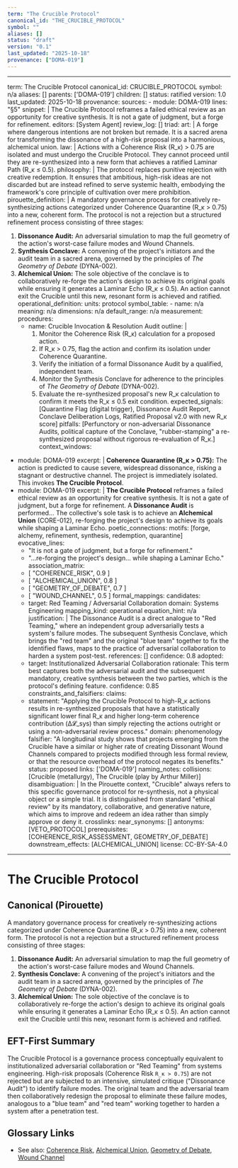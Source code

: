 ```yaml
---
term: "The Crucible Protocol"
canonical_id: "THE_CRUCIBLE_PROTOCOL"
symbol: ""
aliases: []
status: "draft"
version: "0.1"
last_updated: "2025-10-18"
provenance: ["DOMA-019"]
---
```


---
term: The Crucible Protocol
canonical_id: CRUCIBLE_PROTOCOL
symbol: n/a
aliases: []
parents: ['DOMA-019']
children: []
status: ratified
version: 1.0
last_updated: 2025-10-18
provenance:
  sources:
    - module: DOMA-019
      lines: "§5"
      snippet: |
        The Crucible Protocol reframes a failed ethical review as an opportunity for creative synthesis. It is not a gate of judgment, but a forge for refinement.
  editors: [System Agent]
  review_log: []
triad:
  art: |
    A forge where dangerous intentions are not broken but remade. It is a sacred arena for transforming the dissonance of a high-risk proposal into a harmonious, alchemical union.
  law: |
    Actions with a Coherence Risk (R_κ) > 0.75 are isolated and must undergo the Crucible Protocol. They cannot proceed until they are re-synthesized into a new form that achieves a ratified Laminar Path (R_κ ≤ 0.5).
  philosophy: |
    The protocol replaces punitive rejection with creative redemption. It ensures that ambitious, high-risk ideas are not discarded but are instead refined to serve systemic health, embodying the framework's core principle of cultivation over mere prohibition.
pirouette_definition: |
  A mandatory governance process for creatively re-synthesizing actions categorized under Coherence Quarantine (R_κ > 0.75) into a new, coherent form. The protocol is not a rejection but a structured refinement process consisting of three stages:
  1.  **Dissonance Audit:** An adversarial simulation to map the full geometry of the action's worst-case failure modes and Wound Channels.
  2.  **Synthesis Conclave:** A convening of the project's initiators and the audit team in a sacred arena, governed by the principles of *The Geometry of Debate* (DYNA-002).
  3.  **Alchemical Union:** The sole objective of the conclave is to collaboratively re-forge the action's design to achieve its original goals while ensuring it generates a Laminar Echo (R_κ ≤ 0.5).
  An action cannot exit the Crucible until this new, resonant form is achieved and ratified.
operational_definition:
  units: protocol
  symbol_table:
    - name: n/a
      meaning: n/a
      dimensions: n/a
      default_range: n/a
  measurement:
    procedures:
      - name: Crucible Invocation & Resolution Audit
        outline: |
          1. Monitor the Coherence Risk (R_κ) calculation for a proposed action.
          2. If R_κ > 0.75, flag the action and confirm its isolation under Coherence Quarantine.
          3. Verify the initiation of a formal Dissonance Audit by a qualified, independent team.
          4. Monitor the Synthesis Conclave for adherence to the principles of *The Geometry of Debate* (DYNA-002).
          5. Evaluate the re-synthesized proposal's new R_κ calculation to confirm it meets the R_κ ≤ 0.5 exit condition.
        expected_signals: [Quarantine Flag (digital trigger), Dissonance Audit Report, Conclave Deliberation Logs, Ratified Proposal v2.0 with new R_κ score]
        pitfalls: [Perfunctory or non-adversarial Dissonance Audits, political capture of the Conclave, "rubber-stamping" a re-synthesized proposal without rigorous re-evaluation of R_κ.]
context_windows:
  - module: DOMA-019
    excerpt: |
      **Coherence Quarantine (R_κ > 0.75):** The action is predicted to cause severe, widespread dissonance, risking a stagnant or destructive channel. The project is immediately isolated. This invokes **The Crucible Protocol**.
  - module: DOMA-019
    excerpt: |
      **The Crucible Protocol** reframes a failed ethical review as an opportunity for creative synthesis. It is not a gate of judgment, but a forge for refinement. A **Dissonance Audit** is performed... The collective's sole task is to achieve an **Alchemical Union** (CORE-012), re-forging the project's design to achieve its goals while shaping a Laminar Echo.
poetic_connections:
  motifs: [forge, alchemy, refinement, synthesis, redemption, quarantine]
  evocative_lines:
    - "It is not a gate of judgment, but a forge for refinement."
    - "...re-forging the project's design... while shaping a Laminar Echo."
  association_matrix:
    - [ "COHERENCE_RISK", 0.9 ]
    - [ "ALCHEMICAL_UNION", 0.8 ]
    - [ "GEOMETRY_OF_DEBATE", 0.7 ]
    - [ "WOUND_CHANNEL", 0.5 ]
formal_mappings:
  candidates:
    - target: Red Teaming / Adversarial Collaboration
      domain: Systems Engineering
      mapping_kind: operational
      equation_hint: n/a
      justification: |
        The Dissonance Audit is a direct analogue to "Red Teaming," where an independent group adversarially tests a system's failure modes. The subsequent Synthesis Conclave, which brings the "red team" and the original "blue team" together to fix the identified flaws, maps to the practice of adversarial collaboration to harden a system post-test.
      references: []
      confidence: 0.8
  adopted:
    - target: Institutionalized Adversarial Collaboration
      rationale: This term best captures both the adversarial audit and the subsequent mandatory, creative synthesis between the two parties, which is the protocol's defining feature.
      confidence: 0.85
constraints_and_falsifiers:
  claims:
    - statement: "Applying the Crucible Protocol to high-R_κ actions results in re-synthesized proposals that have a statistically significant lower final R_κ and higher long-term coherence contribution (Δ𝓛_sys) than simply rejecting the actions outright or using a non-adversarial review process."
      domain: phenomenology
      falsifier: "A longitudinal study shows that projects emerging from the Crucible have a similar or higher rate of creating Dissonant Wound Channels compared to projects modified through less formal review, or that the resource overhead of the protocol negates its benefits."
      status: proposed
      links: ['DOMA-019']
naming_notes:
  collisions: [Crucible (metallurgy), The Crucible (play by Arthur Miller)]
  disambiguation: |
    In the Pirouette context, "Crucible" always refers to this specific governance protocol for re-synthesis, not a physical object or a simple trial. It is distinguished from standard "ethical review" by its mandatory, collaborative, and generative nature, which aims to improve and redeem an idea rather than simply approve or deny it.
crosslinks:
  near_synonyms: []
  antonyms: [VETO_PROTOCOL]
  prerequisites: [COHERENCE_RISK_ASSESSMENT, GEOMETRY_OF_DEBATE]
  downstream_effects: [ALCHEMICAL_UNION]
license: CC-BY-SA-4.0
---

# The Crucible Protocol

## Canonical (Pirouette)
A mandatory governance process for creatively re-synthesizing actions categorized under Coherence Quarantine (R_κ > 0.75) into a new, coherent form. The protocol is not a rejection but a structured refinement process consisting of three stages:
1.  **Dissonance Audit:** An adversarial simulation to map the full geometry of the action's worst-case failure modes and Wound Channels.
2.  **Synthesis Conclave:** A convening of the project's initiators and the audit team in a sacred arena, governed by the principles of *The Geometry of Debate* (DYNA-002).
3.  **Alchemical Union:** The sole objective of the conclave is to collaboratively re-forge the action's design to achieve its original goals while ensuring it generates a Laminar Echo (R_κ ≤ 0.5).
An action cannot exit the Crucible until this new, resonant form is achieved and ratified.

## EFT-First Summary
The Crucible Protocol is a governance process conceptually equivalent to institutionalized adversarial collaboration or "Red Teaming" from systems engineering. High-risk proposals (Coherence Risk `R_κ > 0.75`) are not rejected but are subjected to an intensive, simulated critique ("Dissonance Audit") to identify failure modes. The original team and the adversarial team then collaboratively redesign the proposal to eliminate these failure modes, analogous to a "blue team" and "red team" working together to harden a system after a penetration test.

## Glossary Links
- See also: [Coherence Risk](<#>), [Alchemical Union](<#>), [Geometry of Debate](<#>), [Wound Channel](<#>)